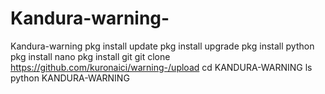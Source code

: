 # Kandura-warning-
Kandura-warning 
pkg install update
pkg install upgrade
pkg install python
pkg install nano
pkg install git
git clone https://github.com/kuronaici/warning-/upload
cd KANDURA-WARNING
ls
python KANDURA-WARNING

